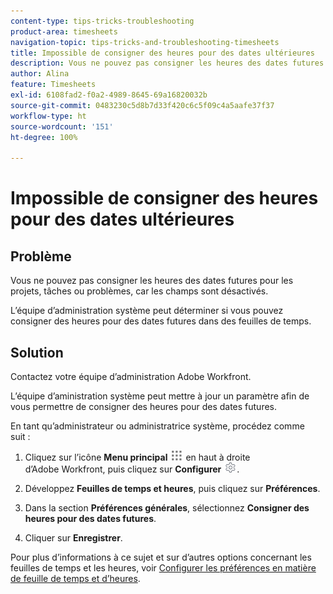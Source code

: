 ```yaml
---
content-type: tips-tricks-troubleshooting
product-area: timesheets
navigation-topic: tips-tricks-and-troubleshooting-timesheets
title: Impossible de consigner des heures pour des dates ultérieures
description: Vous ne pouvez pas consigner les heures des dates futures pour les projets, tâches ou problèmes, car les champs sont désactivés.
author: Alina
feature: Timesheets
exl-id: 6108fad2-f0a2-4989-8645-69a16820032b
source-git-commit: 0483230c5d8b7d33f420c6c5f09c4a5aafe37f37
workflow-type: ht
source-wordcount: '151'
ht-degree: 100%

---
```


# Impossible de consigner des heures pour des dates ultérieures

## Problème

Vous ne pouvez pas consigner les heures des dates futures pour les projets, tâches ou problèmes, car les champs sont désactivés.

L’équipe d’administration système peut déterminer si vous pouvez consigner des heures pour des dates futures dans des feuilles de temps.

## Solution

Contactez votre équipe d’administration Adobe Workfront.

L’équipe d’aministration système peut mettre à jour un paramètre afin de vous permettre de consigner des heures pour des dates futures.

En tant qu’administrateur ou administratrice système, procédez comme suit :

1. Cliquez sur l’icône **Menu principal** ![](assets/main-menu-icon.png) en haut à droite d’Adobe Workfront, puis cliquez sur **Configurer** ![](assets/gear-icon-settings.png).

1. Développez **Feuilles de temps et heures**, puis cliquez sur **Préférences**.

1. Dans la section **Préférences générales**, sélectionnez **Consigner des heures pour des dates futures**.

1. Cliquer sur **Enregistrer**.

Pour plus d’informations à ce sujet et sur d’autres options concernant les feuilles de temps et les heures, voir [Configurer les préférences en matière de feuille de temps et d’heures](../../administration-and-setup/set-up-workfront/configure-timesheets-schedules/timesheet-and-hour-preferences.md).
